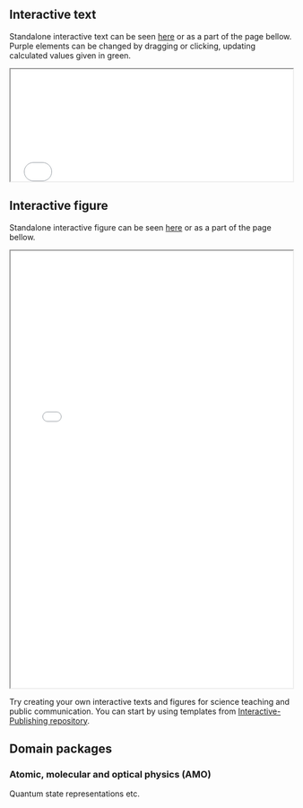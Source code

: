 ## Interactive text
Standalone interactive text can be seen
<a href="interactive_text.html">here</a> or as a part of the page bellow.
Purple elements can be changed by dragging or clicking, updating 
calculated values given in green.

<iframe src="../interactive_text.html" width="100%" height="200"></iframe>

## Interactive figure

  
Standalone interactive figure can be seen [here](interactive_figure.html)
 or as a part of the page bellow.

<iframe src="../interactive_figure.html" width="100%" height="780"></iframe>

Try creating your own interactive texts and figures for science teaching
and public communication. You can start by using templates from
<a href="https://github.com/nikolasibalic/Interactive-publishing">
Interactive-Publishing repository</a>.</p>

## Domain packages

### Atomic, molecular and optical physics (AMO)

Quantum state representations etc.